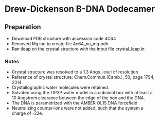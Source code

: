 # Drew-Dickenson B-DNA Dodecamer 
## Preparation
* Download PDB structure with accession code 4C64
* Removed Mg ion to create file 4c64_no_mg.pdb
* Ran tleap on the crystal structure with the input file crystal_leap.in

### Notes
* Crystal structure was resolved to a 1.3 Angs. level of resolution
* Reference of crystal structure: Chem.Commun.(Camb.), 50, page 1794, 2014.
* Crystallographic water molecules were retained.
* Solvated using the TIP3P water model in a cuboidal box with at least a 10 Angstrom
clearance between the edge of the box and the DNA.
* The DNA is parametrized with the AMBER OL15 DNA forcefield
* Neutralizing counter-ions were not added, such that the system a charge of -22e.
